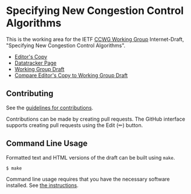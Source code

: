 # Specifying New Congestion Control Algorithms

This is the working area for the IETF [CCWG Working Group](https://datatracker.ietf.org/wg/ccwg/documents/) Internet-Draft, "Specifying New Congestion Control Algorithms".

* [Editor's Copy](https://mattmathis.github.io/rfc5033bis/#go.draft-ietf-ccwg-rfc5033bis.html)
* [Datatracker Page](https://datatracker.ietf.org/doc/draft-ietf-ccwg-rfc5033bis)
* [Working Group Draft](https://datatracker.ietf.org/doc/html/draft-ietf-ccwg-rfc5033bis)
* [Compare Editor's Copy to Working Group Draft](https://mattmathis.github.io/rfc5033bis/#go.draft-ietf-ccwg-rfc5033bis.diff)


## Contributing

See the
[guidelines for contributions](https://github.com/mattmathis/rfc5033bis/blob/main/CONTRIBUTING.md).

Contributions can be made by creating pull requests.
The GitHub interface supports creating pull requests using the Edit (✏) button.


## Command Line Usage

Formatted text and HTML versions of the draft can be built using `make`.

```sh
$ make
```

Command line usage requires that you have the necessary software installed.  See
[the instructions](https://github.com/martinthomson/i-d-template/blob/main/doc/SETUP.md).

